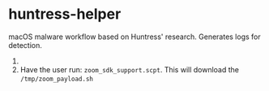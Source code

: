 # huntress-helper
macOS malware workflow based on Huntress' research. Generates logs for detection.


1.
2. Have the user run: `zoom_sdk_support.scpt`. This will download the `/tmp/zoom_payload.sh`
